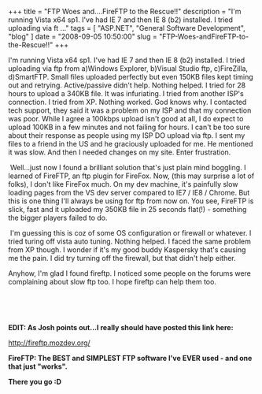 
+++
title = "FTP Woes and....FireFTP to the Rescue!!"
description = "I'm running Vista x64 sp1. I've had IE 7 and then IE 8 (b2)&nbsp;installed. I tried uploading via ft ..."
tags = [ "ASP.NET", "General Software Development", "blog" ]
date = "2008-09-05 10:50:00"
slug = "FTP-Woes-andFireFTP-to-the-Rescue!!"
+++
<p>I'm running Vista x64 sp1. I've had IE 7 and then IE 8 (b2)&nbsp;installed. I tried uploading via ftp from a)Windows Explorer, b)Visual Studio ftp, c)FireZilla, d)SmartFTP. Small files uploaded perfectly but even 150KB files kept timing out and retrying. Active/passive didn't help. Nothing helped. I tried for 28 hours to upload a 340KB file. It was infuriating. I tried from another ISP's connection. I tried from XP. Nothing worked. God knows why. I contacted tech support, they said it was a problem on my ISP and that my connection was poor. While I agree a 100kbps upload isn't good at all, I do expect to upload 100KB in a few minutes and not failing for hours. I can't be too sure about their response&nbsp;as people using my ISP DO upload via ftp. I sent my files to a friend in the US and he graciously uploaded for me. He mentioned it was slow. And then I needed changes on my site. Enter frustration.</p>
<p>&nbsp;Well...just now I found a brilliant solution that's just plain mind boggling. I learned of FireFTP, an ftp plugin for FireFox. Now, (this may surprise a lot of folks), I don't like FireFox much. On my dev machine, it's painfully slow loading pages from the VS dev server compared to IE7&nbsp;/ IE8 / Chrome. But this is one thing I'll always be using for ftp from now on. You see, FireFTP is slick, fast and it uploaded my 350KB file in 25 seconds flat(!) - something the bigger players failed to do.</p>
<p>&nbsp;I'm guessing this is coz of some OS configuration or firewall or whatever. I tried turing off vista auto tuning. Nothing helped. I faced the same problem from XP though. I wonder if it's my good buddy Kaspersky that's causing me the pain. I did try turning off the firewall, but that didn't help either.</p>
<p>Anyhow, I'm glad I found fireftp. I noticed some people on the forums were complaining about slow ftp too. I hope fireftp can help them too.</p>
<p>&nbsp;</p>
<p>&nbsp;</p>
<p><strong>EDIT: As Josh points out...I really should have posted this link here:</strong></p>
<p><a href="http://fireftp.mozdev.org/">http://fireftp.mozdev.org/</a></p>
<p><strong>FireFTP: The BEST and SIMPLEST FTP software I've EVER used - and one that just "works".</strong></p>
<p><strong>There you go :D</strong></p>
        